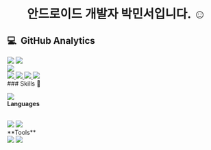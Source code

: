 <div align="center">    
    <h1>  &nbsp;안드로이드 개발자 박민서입니다. ☺ </h1>
</div>
 <h2>💻 &nbsp;GitHub Analytics</h2>
    <div display="flex" flex-direction="row">
        <img src="https://github-readme-stats.vercel.app/api?username=minseo-and&show_icons=true&theme=vue&include_all_commits=true&count_private=true"/>
        <img src="https://github-readme-stats.vercel.app/api/top-langs/?username=minseo-and&layout=compact&theme=vue"/>
    </div>
    <img src="https://github-profile-summary-cards.vercel.app/api/cards/profile-details?username=minseo-and&theme=vue"/>
</div>
<br>
  <a href="https://https://www.notion.so/5255e3e75fb242c4b64822773031bf69" target="_blank"><img src="https://img.shields.io/badge/Notion-494649?style=flat-square&logo=Notion&logoColor=white"/>
  </a>
  <a href="https://velog.io/@minseo-and" target="_blank"><img src="https://img.shields.io/badge/Velog-20C997?style=flat-square&logo=Velog&logoColor=white"/>
  </a>
  <a href="mailto:msp05070478@gmail.com">
    <img src="https://img.shields.io/badge/-msp05070478@gmail.com-D14836?logo=Gmail&logoColor=white"/>
  </a>
  <a href="https://instagram.com/snoopy_coffee05">
    <img src="https://img.shields.io/badge/-@snoopycoffee05-E4405F?logo=Instagram&logoColor=white"/>
  </a>
<br>
### Skills 🎨

<a href="https://developer.android.com/?hl=ko" target="_blank"><img src="https://img.shields.io/badge/Android-3DDC84?style=flat-square&logo=Android&logoColor=white"/></a>
<br>
**Languages** 

<br>
<a href="https://kotlinlang.org/" target="_blank"><img src="https://img.shields.io/badge/Kotlin-7F52FF?style=flat-square&logo=Kotlin&logoColor=white"/></a>
<a href="https://docs.oracle.com/javase/8/docs/api/" target="_blank"><img src="https://img.shields.io/badge/Java-007396?style=flat-square&logo=Java&logoColor=white"/></a>
<br>
**Tools** 

<br>
<a href="https://firebase.google.com/docs" target="_blank"><img src="https://img.shields.io/badge/Firebase-FFCA28?style=flat-square&logo=Firebase&logoColor=white"/></a>
<a href="https://git-scm.com/" target="_blank"><img src="https://img.shields.io/badge/Git-F05032?style=flat-square&logo=Git&logoColor=white"/></a>
<br>

